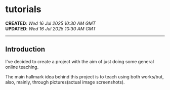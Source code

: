 # tutorials

**CREATED**: *Wed 16 Jul 2025 10:30 AM GMT*  
**UPDATED**: *Wed 16 Jul 2025 10:30 AM GMT*  

-----

## Introduction

I've decided to create a project with the aim  of just doing some general online teaching.

The main hallmark idea behind this project is to teach using both works/but, also, mainly, through pictures(actual image screenshots). 

